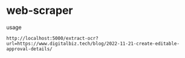 # web-scraper
usage
```
http://localhost:5000/extract-ocr?url=https://www.digitalbiz.tech/blog/2022-11-21-create-editable-approval-details/
```